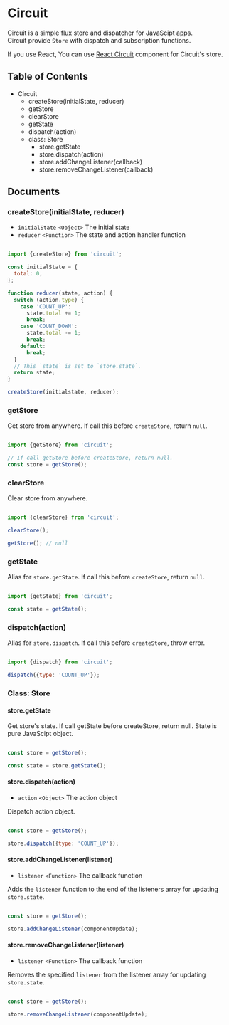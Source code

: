 # Circuit

Circuit is a simple flux store and dispatcher for JavaScipt apps.  
Circuit provide `Store` with dispatch and subscription functions.  

If you use React, You can use [React Circuit](https://github.com/khirayama/react-circuit) component for Circuit's store.

## Table of Contents

- Circuit
  - createStore(initialState, reducer)
  - getStore
  - clearStore
  - getState
  - dispatch(action)
  - class: Store
    - store.getState
    - store.dispatch(action)
    - store.addChangeListener(callback)
    - store.removeChangeListener(callback)

## Documents

### createStore(initialState, reducer)

- `initialState` `<Object>` The initial state
- `reducer` `<Function>` The state and action handler function

```javascript

import {createStore} from 'circuit';

const initialState = {
  total: 0,
};

function reducer(state, action) {
  switch (action.type) {
    case 'COUNT_UP':
      state.total += 1;
      break;
    case 'COUNT_DOWN':
      state.total -= 1;
      break;
    default:
      break;
  }
  // This `state` is set to `store.state`.
  return state;
}

createStore(initialstate, reducer);

```

### getStore

Get store from anywhere. If call this before `createStore`, return `null`.

```javascript

import {getStore} from 'circuit';

// If call getStore before createStore, return null.
const store = getStore();

```

### clearStore

Clear store from anywhere.

```javascript

import {clearStore} from 'circuit';

clearStore();

getStore(); // null

```

### getState

Alias for `store.getState`. If call this before `createStore`, return `null`.

```javascript

import {getState} from 'circuit';

const state = getState();

```

### dispatch(action)

Alias for `store.dispatch`. If call this before `createStore`, throw error.

```javascript

import {dispatch} from 'circuit';

dispatch({type: 'COUNT_UP'});

```

### Class: Store

#### store.getState

Get store's state. If call getState before createStore, return null. State is pure JavaScipt object.

```javascript

const store = getStore();

const state = store.getState();

```

#### store.dispatch(action)

- `action` `<Object>` The action object

Dispatch action object.

```javascript

const store = getStore();

store.dispatch({type: 'COUNT_UP'});

```

#### store.addChangeListener(listener)

- `listener` `<Function>` The callback function

Adds the `listener` function to the end of the listeners array for updating `store.state`.

```javascript

const store = getStore();

store.addChangeListener(componentUpdate);

```

#### store.removeChangeListener(listener)

- `listener` `<Function>` The callback function

Removes the specified `listener` from the listener array for updating `store.state`.

```javascript

const store = getStore();

store.removeChangeListener(componentUpdate);

```
